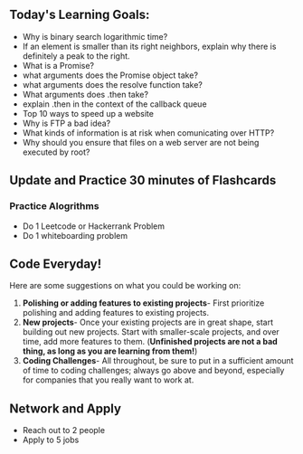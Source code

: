## Today's Learning Goals:

- Why is binary search logarithmic time?
- If an element is smaller than its right neighbors, explain why there is definitely a peak to the right.
- What is a Promise?
- what arguments does the Promise object take?
- what arguments does the resolve function take?
- What arguments does .then take?
- explain .then in the context of the callback queue
- Top 10 ways to speed up a website
- Why is FTP a bad idea?
- What kinds of information is at risk when comunicating over HTTP?
- Why should you ensure that files on a web server are not being executed by root?

## Update and Practice 30 minutes of Flashcards

### Practice Alogrithms
* Do 1 Leetcode or Hackerrank Problem
* Do 1 whiteboarding problem

## Code Everyday!

Here are some suggestions on what you could be working on:

1. **Polishing or adding features to existing projects**- First prioritize polishing and adding features to existing projects.
1. **New projects**- Once your existing projects are in great shape, start building out new projects. Start with smaller-scale projects, and over time, add more features to them. (**Unfinished projects are not a bad thing, as long as you are learning from them!**)
1. **Coding Challenges**- All throughout, be sure to put in a sufficient amount of time to coding challenges; always go above and beyond, especially for companies that you really want to work at.

## Network and Apply

* Reach out to 2 people
* Apply to 5 jobs